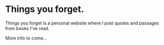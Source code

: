 # Things you forget.

Things you forget is a personal website where I post quotes and passages from books I've read.

More info to come...

